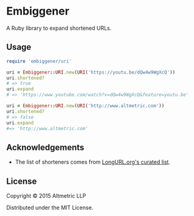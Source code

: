 # Embiggener

A Ruby library to expand shortened URLs.

## Usage
```ruby
require 'embiggener/uri'

uri = Embiggener::URI.new(URI('https://youtu.be/dQw4w9WgXcQ'))
uri.shortened?
# => true
uri.expand
# => 'https://www.youtube.com/watch?v=dQw4w9WgXcQ&feature=youtu.be'

uri = Embiggener::URI.new(URI('http://www.altmetric.com'))
uri.shortened?
# => false
uri.expand
#=> 'http://www.altmetric.com'
```

## Acknowledgements

* The list of shorteners comes from [LongURL.org's curated
  list](http://longurl.org/services).

## License

Copyright © 2015 Altmetric LLP

Distributed under the MIT License.

